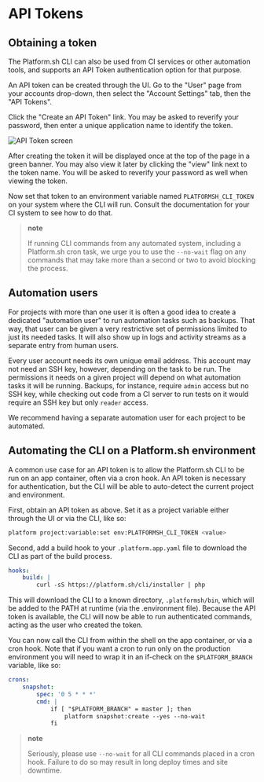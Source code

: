 # API Tokens

## Obtaining a token

The Platform.sh CLI can also be used from CI services or other automation tools, and supports an API Token authentication option for that purpose.

An API token can be created through the UI.  Go to the "User" page from your accounts drop-down, then select the "Account Settings" tab, then the "API Tokens".

Click the "Create an API Token" link.  You may be asked to reverify your password, then enter a unique application name to identify the token.

![API Token screen](/images/api-token-list.png)

After creating the token it will be displayed once at the top of the page in a green banner.  You may also view it later by clicking the "view" link next to the token name.  You will be asked to reverify your password as well when viewing the token.

Now set that token to an environment variable named `PLATFORMSH_CLI_TOKEN` on your system where the CLI will run.  Consult the documentation for your CI system to see how to do that.

> **note**
>
> If running CLI commands from any automated system, including a Platform.sh cron task, we urge you to use the `--no-wait` flag on any commands that may take more than a second or two to avoid blocking the process.

## Automation users

For projects with more than one user it is often a good idea to create a dedicated "automation user" to run automation tasks such as backups.  That way, that user can be given a very restrictive set of permissions limited to just its needed tasks.  It will also show up in logs and activity streams as a separate entry from human users.

Every user account needs its own unique email address.  This account may not need an SSH key, however, depending on the task to be run.  The permissions it needs on a given project will depend on what automation tasks it will be running.  Backups, for instance, require `admin` access but no SSH key, while checking out code from a CI server to run tests on it would require an SSH key but only `reader` access.

We recommend having a separate automation user for each project to be automated.

## Automating the CLI on a Platform.sh environment

A common use case for an API token is to allow the Platform.sh CLI to be run on an app container, often via a cron hook.  An API token is necessary for authentication, but the CLI will be able to auto-detect the current project and environment.

First, obtain an API token as above.  Set it as a project variable either through the UI or via the CLI, like so:

```bash
platform project:variable:set env:PLATFORMSH_CLI_TOKEN <value>
```

Second, add a build hook to your `.platform.app.yaml` file to download the CLI as part of the build process.  

```yaml
hooks:
    build: |
        curl -sS https://platform.sh/cli/installer | php
```

This will download the CLI to a known directory, `.platformsh/bin`, which will be added to the PATH at runtime (via the .environment file). Because the API token is available, the CLI will now be able to run authenticated commands, acting as the user who created the token.

You can now call the CLI from within the shell on the app container, or via a cron hook.  Note that if you want a cron to run only on the production environment you will need to wrap it in an if-check on the `$PLATFORM_BRANCH` variable, like so:

```yaml
crons:
    snapshot:
        spec: '0 5 * * *'
        cmd: |
            if [ "$PLATFORM_BRANCH" = master ]; then
                platform snapshot:create --yes --no-wait
            fi
```

> **note**
>
> Seriously, please use `--no-wait` for all CLI commands placed in a cron hook. Failure to do so may result in long deploy times and site downtime.
